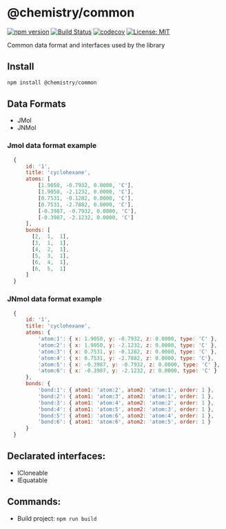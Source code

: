 # @chemistry/common

[![npm version](https://badge.fury.io/js/%40chemistry%2Fcommon.svg)](https://badge.fury.io/js/%40chemistry%2Fcommon)
[![Build Status](https://travis-ci.com/chemistry/chem-js-lib.svg?branch=master)](https://travis-ci.org/chemistry/chem-js-lib)
[![codecov](https://codecov.io/gh/chemistry/chem-js-lib/branch/master/graph/badge.svg)](https://codecov.io/gh/chemistry/chem-js-lib)
[![License: MIT](https://img.shields.io/badge/License-MIT-yellow.svg)](https://opensource.org/licenses/MIT)

Common data format and interfaces used by the library

## Install
```bash
npm install @chemistry/common
```

## Data Formats
  * JMol
  * JNMol

### Jmol data format example
```javascript
  {
      id: '1',
      title: 'cyclohexane',
      atoms: [
          [1.9050, -0.7932, 0.0000, 'C'],
          [1.9050, -2.1232, 0.0000, 'C'],
          [0.7531, -0.1282, 0.0000, 'C'],
          [0.7531, -2.7882, 0.0000, 'C'],
          [-0.3987, -0.7932, 0.0000, 'C'],
          [-0.3987, -2.1232, 0.0000, 'C']
      ],
      bonds: [
        [2,  1,  1],
        [3,  1,  1],
        [4,  2,  1],
        [5,  3,  1],
        [6,  4,  1],
        [6,  5,  1]
      ]
  }
```

###  JNmol data format example
```javascript
  {
      id: '1',
      title: 'cyclohexane',
      atoms: {
          'atom:1': { x: 1.9050, y: -0.7932, z: 0.0000, type: 'C' },
          'atom:2': { x: 1.9050, y: -2.1232, z: 0.0000, type: 'C' },
          'atom:3': { x: 0.7531, y: -0.1282, z: 0.0000, type: 'C' },
          'atom:4': { x: 0.7531, y: -2.7882, z: 0.0000, type: 'C'},
          'atom:5': { x: -0.3987, y: -0.7932, z: 0.0000, type: 'C' },
          'atom:6': { x: -0.3987, y: -2.1232, z: 0.0000, type: 'C' }
      },
      bonds: {
          'bond:1': { atom1: 'atom:2', atom2: 'atom:1', order: 1 },
          'bond:2': { atom1: 'atom:3', atom2: 'atom:1', order: 1 },
          'bond:3': { atom1: 'atom:4', atom2: 'atom:2', order: 1 },
          'bond:4': { atom1: 'atom:5', atom2: 'atom:3', order: 1 },
          'bond:5': { atom1: 'atom:6', atom2: 'atom:4', order: 1 },
          'bond:6': { atom1: 'atom:6', atom2: 'atom:5', order: 1 }
      }
  }
```

## Declarated interfaces:
  * ICloneable
  * IEquatable

## Commands:
  * Build project: `npm run build`
